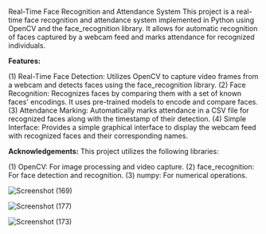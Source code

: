 Real-Time Face Recognition and Attendance System
This project is a real-time face recognition and attendance system implemented in Python using OpenCV and the face_recognition library. It allows for automatic recognition of faces captured by a webcam feed and marks attendance for recognized individuals.


**Features:**

(1) Real-Time Face Detection: Utilizes OpenCV to capture video frames from a webcam and detects faces using the face_recognition library.
(2) Face Recognition: Recognizes faces by comparing them with a set of known faces' encodings. It uses pre-trained models to encode and compare faces.
(3) Attendance Marking: Automatically marks attendance in a CSV file for recognized faces along with the timestamp of their detection.
(4) Simple Interface: Provides a simple graphical interface to display the webcam feed with recognized faces and their corresponding names.


**Acknowledgements:**
This project utilizes the following libraries:

(1) OpenCV: For image processing and video capture.
(2) face_recognition: For face detection and recognition.
(3) numpy: For numerical operations.


![Screenshot (169)](https://github.com/KavindaSGit/Real_Time_Face_Recognition_and_Attendance_System/assets/126879461/793f874c-4e18-4098-ba6e-4425e2724b1e)

![Screenshot (177)](https://github.com/KavindaSGit/Real_Time_Face_Recognition_and_Attendance_System/assets/126879461/4be0f5cc-2b44-422d-9a09-2c75d220ddd2)

![Screenshot (173)](https://github.com/KavindaSGit/Real_Time_Face_Recognition_and_Attendance_System/assets/126879461/3591078b-38e4-4f12-8583-7d9416f456cc)


